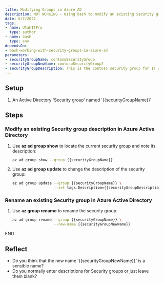 ```yaml
---
title: Modifying Groups in Azure AD
description: NOT WORKING - Using bash to modify an existing Security group in Azure Active Directory and update its description
date: 6/7/2022
tags:
- name: UtahITPro
  type: author
- name: bash
  type: env
dependsOn:
- bash-working-with-security-groups-in-azure-ad
parameters:
- securityGroupName: contosoSecurityGroup
- securityGroupNewName: contosoSecurityGroup2
- securityGroupDescription: This is the contoso security group for IT staff
---
```


## Setup

1. An Active Directory 'Security group' named '{{securityGroupName}}'

## Steps

### Modify an existing Security group description in Azure Active Directory

1. Use **az ad group show** to locate the current security group and note its description:

   ```bash
   az ad group show --group {{securityGroupName}}
   ```

2. Use **az ad group update** to change the description of the security group:

   ```bash
   az ad group update --group {{securityGroupName}} \
                      --set tags.Description={{securityGroupDescription}}
   ```
   
### Rename an existing Security group in Azure Active Directory

1. Use **az group rename** to rename the security group:

   ```bash
   az ad group rename --group {{securityGroupName}} \
                      --new-name {{securityGroupNewName}}
   ```

END

## Reflect

- Do you think that the new name '{{securityGroupNewName}}' is a sensible name?
- Do you normally enter descriptions for Security groups or just leave them blank?